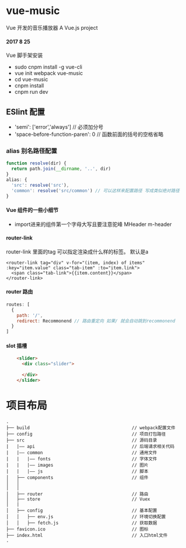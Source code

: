 # vue-music

Vue 开发的音乐播放器 A Vue.js project

#### 2017 8 25
Vue 脚手架安装

* sudo cnpm install -g vue-cli
* vue init webpack vue-music
* cd vue-music
* cnpm install
* cnpm run dev

## ESlint 配置

* 'semi': ['error','always'] // 必须加分号
* 'space-before-function-paren': 0 // 函数前面的括号的空格省略

### alias 别名路径配置
```javascript
function resolve(dir) {
  return path.join(__dirname, '..', dir)
}
alias: {
  'src': resolve('src'),
  'common': resolve('src/common') // 可以这样来配置路径 写成类似绝对路径
}
```

#### Vue 组件的一些小细节
* import进来的组件第一个字母大写且要注意驼峰 MHeader m-header

#### router-link
router-link 里面的tag 可以指定渲染成什么样的标签。 默认是a
```vue
<router-link tag="div" v-for="(item, index) of items" :key="item.value" class="tab-item" :to="item.link">
  <span class="tab-link">{{item.content}}</span>
</router-link>
```

#### router 路由
```javascript
routes: [
  {
    path: '/',
    redirect: Recommonend // 路由重定向 如果/ 就会自动跳到recommonend
  }
]
```

#### slot 插槽
```html
    <slider>
      <div class="slider">
        
      </div>
    </slider>
```
# 项目布局

```
.
├── build                                       // webpack配置文件
├── config                                      // 项目打包路径
├── src                                         // 源码目录
|   |—— api                                     // 后端请求相关代码
|   |—— common                                  // 通用文件
|   |   |—— fonts                               // 字体文件
|   |   |—— images                              // 图片
|   |   |—— js                                  // 脚本
│   ├── components                              // 组件
│   │  
│   │  
│   ├── router                                  // 路由
│   ├── store                                   // Vuex
│   |
│   ├── config                                  // 基本配置
│   │   ├── env.js                              // 环境切换配置
│   │   ├── fetch.js                            // 获取数据
├── favicon.ico                                 // 图标
├── index.html                                  // 入口html文件
.
```
